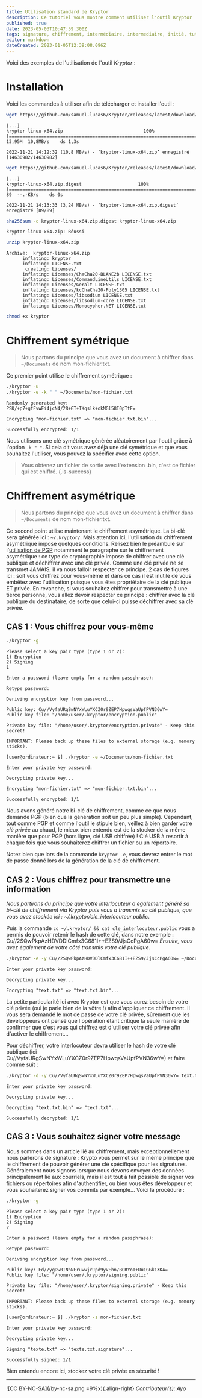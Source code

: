 ```yaml
---
title: Utilisation standard de Kryptor
description: Ce tutoriel vous montre comment utiliser l'outil Kryptor
published: true
date: 2023-05-03T10:47:59.300Z
tags: signature, chiffrement, intermédiaire, intermediaire, initié, tutoriel, initie
editor: markdown
dateCreated: 2023-01-05T12:39:08.096Z
---
```


Voici des exemples de l'utilisation de l'outil _Kryptor_ :

# Installation

Voici les commandes à utiliser afin de télécharger et installer l'outil :

```bash
wget https://github.com/samuel-lucas6/Kryptor/releases/latest/download/kryptor-linux-x64.zip
```
```brainfuck
[...]
kryptor-linux-x64.zip                              100%[===============================================================================================================>]  13,95M  10,8MB/s    ds 1,3s

2022-11-21 14:12:32 (10,8 MB/s) - ‘kryptor-linux-x64.zip’ enregistré [14630982/14630982]
```
```bash
wget https://github.com/samuel-lucas6/Kryptor/releases/latest/download/kryptor-linux-x64.zip.digest
```
```brainfuck
[...]
kryptor-linux-x64.zip.digest                     100%[===============================================================================================================>]      89  --.-KB/s    ds 0s

2022-11-21 14:13:33 (3,24 MB/s) - ‘kryptor-linux-x64.zip.digest’ enregistré [89/89]
```
```bash
sha256sum -c kryptor-linux-x64.zip.digest kryptor-linux-x64.zip
```
```brainfuck
kryptor-linux-x64.zip: Réussi
```
```bash
unzip kryptor-linux-x64.zip 
```
```brainfuck
Archive:  kryptor-linux-x64.zip
      inflating: kryptor
      inflating: LICENSE.txt
       creating: Licenses/
      inflating: Licenses/ChaCha20-BLAKE2b LICENSE.txt
      inflating: Licenses/CommandLineUtils LICENSE.txt
      inflating: Licenses/Geralt LICENSE.txt
      inflating: Licenses/kcChaCha20-Poly1305 LICENSE.txt
      inflating: Licenses/libsodium LICENSE.txt
      inflating: Licenses/libsodium-core LICENSE.txt
      inflating: Licenses/Monocypher.NET LICENSE.txt
```
```bash
chmod +x kryptor
```


# Chiffrement symétrique

> Nous partons du principe que vous avez un document à chiffrer dans `~/Documents` de nom mon-fichier.txt. 

Ce premier point utilise le chiffrement symétrique :

```bash
./kryptor -u
./kryptor -e -k " " ~/Documents/mon-fichier.txt
```
```brainfuck
Randomly generated key: PSK/+p7+gfFvwEi4jcN4/28+GT+TKqslk+okMGl58I0pTtE=

Encrypting "mon-fichier.txt" => "mon-fichier.txt.bin"...

Successfully encrypted: 1/1
```

Nous utilisons une clé symétrique générée aléatoirement par l'outil grâce à l'option `-k " "`. Si cela dit vous avez déjà une clé symétrique et que vous souhaitez l'utiliser, vous pouvez la spécifier avec cette option.

> Vous obtenez un fichier de sortie avec l'extension .bin, c'est ce fichier qui est chiffré.
{.is-success}

# Chiffrement asymétrique

> Nous partons du principe que vous avez un document à chiffrer dans `~/Documents` de nom mon-fichier.txt. 

Ce second point utilise maintenant le chiffrement asymétrique. La bi-clé sera générée ici : `~/.kryptor/`. 
Mais attention ici, l'utilisation du chiffrement asymétrique impose quelques conditions. Relisez bien le préambule sur l'[utilisation de PGP](/intermediaire/chiffrement#pgp-gpg) notamment le paragraphe sur le chiffrement asymétrique : ce type de cryptographie impose de chiffrer avec une clé publique et déchiffrer avec une clé privée. Comme une clé privée ne se transmet JAMAIS, il va nous falloir respecter ce principe. 2 cas de figures ici : soit vous chiffrez pour vous-même et dans ce cas il est inutile de vous embêtez avec l'utilisation puisque vous êtes propriétaire de la clé publique ET privée. En revanche, si vous souhaitez chiffrer pour transmettre à une tierce personne, vous allez devoir respecter ce principe : chiffrer avec la clé publique du destinataire, de sorte que celui-ci puisse déchiffrer avec sa clé privée.

## CAS 1 : Vous chiffrez pour vous-même

```bash
./kryptor -g
```
```brainfuck
Please select a key pair type (type 1 or 2):
1) Encryption
2) Signing
1

Enter a password (leave empty for a random passphrase):

Retype password:

Deriving encryption key from password...

Public key: Cu//VyfaURgSwNYxWLuYXCZ0r9ZEP7HpwqsVaUpfPVN36wY=
Public key file: "/home/user/.kryptor/encryption.public"

Private key file: "/home/user/.kryptor/encryption.private" - Keep this secret!

IMPORTANT: Please back up these files to external storage (e.g. memory sticks).
```
```bash
[user@ordinateur:~ $] ./kryptor -e ~/Documents/mon-fichier.txt
```
```brainfuck
Enter your private key password:

Decrypting private key...

Encrypting "mon-fichier.txt" => "mon-fichier.txt.bin"...

Successfully encrypted: 1/1
```

Nous avons généré notre bi-clé de chiffrement, comme ce que nous demande PGP (bien que la génération soit un peu plus simple). Cependant, tout comme PGP et comme l'outil le stipule bien, veillez à bien garder votre *clé privée* au chaud, le mieux bien entendu est de la stocker de la même manière que pour PGP (hors ligne, clé USB chiffrée) ! Clé USB à resortir à chaque fois que vous souhaiterez chiffrer un fichier ou un répertoire.

Notez bien que lors de la commande `kryptor -e`, vous devrez entrer le mot de passe donné lors de la génération de la clé de chiffrement.

## CAS 2 : Vous chiffrez pour transmettre une information

*Nous partirons du principe que votre interlocuteur a également généré sa bi-clé de chiffrement via Kryptor puis vous a transmis sa clé publique, que vous avez stockée ici : ~/.kryptor/cle\_interlocuteur.public*. 

Puis la commande `cd ~/.kryptor/ && cat cle_interlocuteur.public` vous a permis de pouvoir retenir le hash de cette clé, dans notre exemple : Cu//2SQwPkpAzHDVDDlCmfx3C681I++EZS9/JjsCcPgA60w=
*Ensuite, vous avez également de votre côté transmis votre clé publique.*

```bash
./kryptor -e -y Cu//2SQwPkpAzHDVDDlCmfx3C681I++EZS9/JjsCcPgA60w= ~/Documents/text.txt
```
```brainfuck
Enter your private key password:

Decrypting private key...

Encrypting "text.txt" => "text.txt.bin"...
```

La petite particularité ici avec Kryptor est que vous aurez besoin de votre clé privée (oui je parle bien de la vôtre !) afin d'appliquer ce chiffrement. Il vous sera demandé le mot de passe de votre clé privée, sûrement que les développeurs ont pensé que l'opération étant critique la seule manière de confirmer que c'est vous qui chiffrez est d'utiliser votre clé privée afin d'activer le chiffrement...

Pour déchiffrer, votre interlocuteur devra utiliser le hash de votre clé publique (ici Cu//VyfaURgSwNYxWLuYXCZ0r9ZEP7HpwqsVaUpfPVN36wY=) et faire comme suit :

```bash
./kryptor -d -y Cu//VyfaURgSwNYxWLuYXCZ0r9ZEP7HpwqsVaUpfPVN36wY= text.txt.bin
```
```brainfuck
Enter your private key password:

Decrypting private key...

Decrypting "text.txt.bin" => "text.txt"...

Successfully decrypted: 1/1
```

## CAS 3 : Vous souhaitez signer votre message

Nous sommes dans un article lié au chiffrement, mais exceptionnellement nous parlerons de signature : Krypto vous permet sur le même principe que le chiffrement de pouvoir générer une clé spécifique pour les signatures. Généralement nous signons lorsque nous devons envoyer des données principalement lié aux courriels, mais il est tout à fait possible de signer vos fichiers ou répertoires afin d'authentifier, ou bien vous êtes développeur et vous souhaiterez signer vos commits par exemple... Voici la procédure :

```bash
./kryptor -g
```
```brainfuck
Please select a key pair type (type 1 or 2):
1) Encryption
2) Signing
2

Enter a password (leave empty for a random passphrase):

Retype password:

Deriving encryption key from password...

Public key: Ed//ygDw0INhNEruvwjrJpd9yVEhn/BCRYoI+Uu1GGk1XKA=
Public key file: "/home/user/.kryptor/signing.public"

Private key file: "/home/user/.kryptor/signing.private" - Keep this secret!

IMPORTANT: Please back up these files to external storage (e.g. memory sticks).
```
```bash
[user@ordinateur:~ $] ./kryptor -s mon-fichier.txt
```
```brainfuck
Enter your private key password:

Decrypting private key...

Signing "texte.txt" => "texte.txt.signature"...

Successfully signed: 1/1
```

Bien entendu encore ici, stockez votre clé privée en sécurité !

---
![CC BY-NC-SA](/by-nc-sa.png =9%x){.align-right} *Contributeur(s): Ayo*